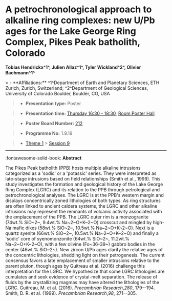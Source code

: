 # A petrochronological approach to alkaline ring complexes: new U/Pb ages for the Lake George Ring Complex, Pikes Peak batholith, Colorado

**Tobias Hendrickx^1^, Julien Allaz^1^, Tyler Wickland^2^, Olivier Bachmann^1^**

<!-- more -->> - **Affiliations:** ^1^Department of Earth and Planetary Sciences, ETH Zurich, Zurich, Switzerland; ^2^Department of Geological Sciences, University of Colorado Boulder, Boulder, CO, USA

> - **Presentation type:** Poster

> - **Presentation time:** [Thursday 16:30 - 18:30](../sessions_comparison.md#__tabbed_3_6), [Room Poster Hall](../maps_venue.md#__tabbed_1_1)

> - **Poster Board Number:** [212](../map_poster_boards.md#thursday)

> - **Programme No:** 1.9.19

> - [Theme 1](../theme1.md) > [Session 9](../sessions/session-1-9.md)

--- 

:fontawesome-solid-book: **Abstract**

The Pikes Peak batholith (PPB) hosts multiple alkaline intrusions categorized as a 'sodic' or a 'potassic' series. They were interpreted as late-stage intrusions based on field relationships (Smith et al., 1999). This study investigates the formation and geological history of the Lake George Ring Complex (LGRC) and its relation to the PPB through petrological and petrochronological analyses. The LGRC is at the PPB's western margin and displays concentrically zoned lithologies of both types. As ring structures are often linked to ancient caldera systems, the LGRC and other alkaline intrusions may represent the remnants of volcanic activity associated with the emplacement of the PPB.
The LGRC outer rim is a monzogranite (74wt.% SiO~2~, 9.4wt.% Na~2~O+K~2~O) crosscut and mingled by high-Na mafic dikes (58wt.% SiO~2~, 10.5wt.% Na~2~O+K~2~O). Next is a quartz syenite (66wt.% SiO~2~, 10.5wt.% Na~2~O+K~2~O) and finally a 'sodic' core of syenomonzonite (64wt.% SiO~2~, 11.2wt.% Na~2~O+K~2~O), with a few olivine (Fo~36-39~) gabbro bodies in the center (46wt.% SiO~2~).
New zircon U/Pb ages clarify the relative ages of the concentric lithologies, shedding light on their petrogenesis. The current consensus favors a late emplacement of smaller intrusions relative to the parent pluton, though ages by Guitreau et al. (2016) challenge this interpretation for the LGRC. We hypothesize that some LGRC lithologies are cumulates and seek evidence of crystal-melt separation. The release of fluids by the crystallizing magmas may have altered the lithologies of the LGRC.
Guitreau, M. et al. (2016). *Precambrian Research*,*280*, 179--194.
Smith, D. R. et al. (1999). *Precambrian Research*,*98*, 271--305.

